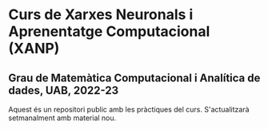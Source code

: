# Curs de Xarxes Neuronals i Aprenentatge Computacional (XANP)
## Grau de Matemàtica Computacional i Analítica de dades, UAB, 2022-23

Aquest és un repositori public amb les pràctiques del curs. S'actualitzarà setmanalment amb material nou.
